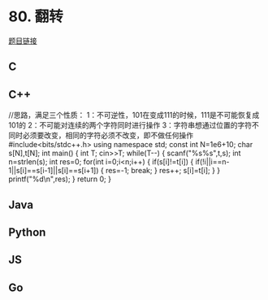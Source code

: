 # 80. 翻转

[题目链接](https://kamacoder.com/problempage.php?pid=1120)

## C

## C++
//思路，满足三个性质：
1：不可逆性，101在变成111的时候，111是不可能恢复成101的
2：不可能对连续的两个字符同时进行操作
3：字符串想通过位置的字符不同时必须要改变，相同的字符必须不改变，即不做任何操作
#include<bits/stdc++.h>
using namespace std;
const int N=1e6+10;
char s[N],t[N];
int main()
{
    int T;
    cin>>T;
    while(T--)
    {
        scanf("%s%s",t,s);
        int n=strlen(s);
        int res=0;
        for(int i=0;i<n;i++)
        {
            if(s[i]!=t[i])
            {
                if(!i||i==n-1||s[i]==s[i-1]||s[i]==s[i+1])
                {
                    res=-1;
                    break;
                }
                res++;
                s[i]=t[i];
            }
        }
        printf("%d\n",res);
    }
    return 0;
}
## Java

## Python

## JS

## Go
